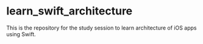# learn_swift_architecture
This is the repository for the study session to learn architecture of iOS apps using Swift.
